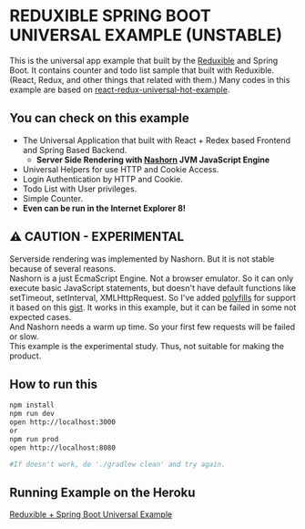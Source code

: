# REDUXIBLE SPRING BOOT UNIVERSAL EXAMPLE (UNSTABLE)

This is the universal app example that built by the [Reduxible](https://github.com/Pitzcarraldo/reduxible) and Spring Boot. It contains counter and todo list sample that built with Reduxible. (React, Redux, and other things that related with them.) Many codes in this example are based on [react-redux-universal-hot-example](https://github.com/erikras/react-redux-universal-hot-example).

## You can check on this example

* The Universal Application that built with React + Redex based Frontend and Spring Based Backend.
    * **Server Side Rendering with [Nashorn](http://www.oracle.com/technetwork/articles/java/jf14-nashorn-2126515.html) JVM JavaScript Engine**
* Universal Helpers for use HTTP and Cookie Access.
* Login Authentication by HTTP and Cookie.
* Todo List with User privileges.
* Simple Counter.
* **Even can be run in the Internet Explorer 8!**

## :warning: CAUTION - EXPERIMENTAL

Serverside rendering was implemented by Nashorn. But it is not stable because of several reasons.  
Nashorn is a just EcmaScript Engine. Not a browser emulator. So it can only execute basic JavaScript statements, but doesn't have default functions like setTimeout, setInterval, XMLHttpRequest. So I've added [polyfills](src/main/resources/js/nashorn.polyfill.src.js) for support it based on this [gist](https://gist.github.com/bripkens/8597903). It works in this example, but it can be failed in some not expected cases.  
And Nashorn needs a warm up time. So your first few requests will be failed or slow.  
This example is the experimental study. Thus, not suitable for making the product.

## How to run this

```bash
npm install
npm run dev
open http://localhost:3000
or
npm run prod
open http://localhost:8080

#If doesn't work, do './gradlew clean' and try again.
```

## Running Example on the Heroku

[Reduxible + Spring Boot Universal Example](http://reduxible-spring-universal.herokuapp.com/)
